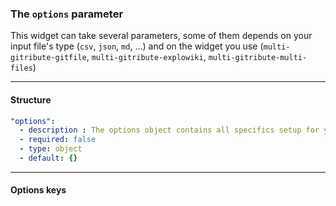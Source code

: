 
### The `options` parameter

This widget can take several parameters, some of them depends on your input file's type (`csv`, `json`, `md`, ...) and on the widget you use (`multi-gitribute-gitfile`, `multi-gitribute-explowiki`, `multi-gitribute-multi-files`)

---

#### Structure

```yaml
"options":
  - description : The options object contains all specifics setup for your particular widget
  - required: false
  - type: object
  - default: {}
```

---

#### Options keys

